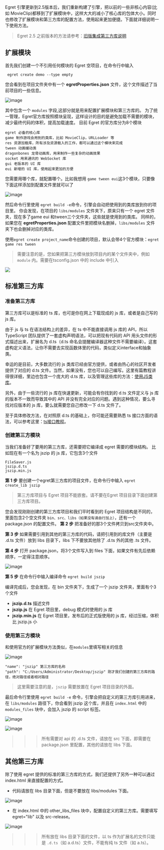Egret 引擎更新到2.5版本后，我们重新构建了引擎，把以前的一些非核心内容(比如 MovieClip)都移到了扩展模块中，这样大大的减小了核心库的包体大小。同时也修改了扩展模块和第三方库的配置方法，使用起来更加便捷。下面就详细说明一下使用方法。

> Egret 2.5 之前版本的方法请参考：[旧版集成第三方库说明](http://edn.egret.com/cn20/index.php/article/index/id/172)

## 扩展模块
首先我们创建一个不引用任何模块的 Egret 空项目，在命令行中输入

``` egret create demo --type empty```

您会看到在项目文件夹中有一个 **egretProperties.json** 文件，这个文件描述了当前项目的一些信息。

![image](5608b859b8b84.png)

其中包含一个 ```modules``` 字段,这部分就是用来配置扩展模块和第三方库的。
为了统一管理，Egret官方库按照模块呈现，这样设计的目的是避免加载不需要的模块，减少最终代码的体积，提高加载速度。
目前 Egret 的官方库分为8个模块
~~~
egret 必备的核心库
game 制作游戏会用到的类库，比如 MovieClip，URLLoader 等
res 资源加载库，所有涉及资源载入的工作，都可以通过这个模块来完成
tween 动画缓动类
dragonbones 龙骨动画库，用来制作一些复杂的动画效果
socket 用来通讯的 WebSocket 库
gui 老版本的 UI 库
eui 新增的 UI 库，使用起来更加的方便
~~~
您需要用哪个库，就配置哪个。比如我想用 ```game tween eui```这3个模块，只要像下面这样添加到配置文件里就可以了

![image](5608b859ddbce.png)

然后命令行里使用 ```egret build -e```命令，引擎会自动把使用到的类库放到你的项目里。
你会发现，在项目的 ```libs/modules``` 文件夹下，原来只有一个 egret 文件夹，现在多了game eui 和tween三个文件夹，这些就是使用到的类库。
同样的，如果您在 **egretProperties.json** 配置文件里把模块名删掉，```libs/modules``` 文件夹下也会删掉对应的类库。

使用```egret create project_name```命令创建的项目，默认会带4个官方模块：```egret game res tween```

> 需要注意的是，您如果把第三方模块放到项目内的某个文件夹中，例如 `module` 内。需要在tsconfig.json 中的 include 中引入

![](m01.png)


## 标准第三方库
### 准备第三方库
第三方库可以是标准的 ts 库，也可是你在网上下载现成的 js 库，或者是自己写的 js 库。

由于 js 与 ts 在语法结构上的差异，在 ts 中不能直接调用 js 库的 API，所以TypeScript 团队提供了一套虚构声明语法，可以把现有代码的 API 用头文件的形式描述出来，扩展名为 d.ts（d.ts 命名会提醒编译器这种文件不需要编译）。这套虚构定义语法，让你不需要去实现函数体里的代码，类似定义interface和抽象类。

幸运的是目前，大多数流行的 js 类库已经由官方提供，或者由热心的社区开发者提供了对应的 d.ts 文件。当然，如果没有，您也可以自己编写。这里有篇教程讲得很详细，里边也包含一个庞大的 d.ts 库，以及管理这些库的方法：[使用JS类库](https://github.com/vilic/typescript-guide/blob/adaaef2281150e57657e5b67368f592a968fad8f/%E5%85%A5%E9%97%A8%E6%8C%87%E5%8D%97/%E4%BD%BF%E7%94%A8JS%E7%B1%BB%E5%BA%93.md)。

另外，由于一些流行的 js 库在快速更新，可能会有你找到的 d.ts 文件定义与 js 库的版本不一致而导致其中的 API 并没有完全对应的问题。遇到这种情况，要么寻找对应版本的 js 库，要么就需要您自己修改一下 d.ts 文件了。

至于具体修改方法，在对照原 d.ts 的基础上，你可能还需要熟悉 ts 接口方面的语法，可以参考这里：[ts接口教程](http://bbs.egret-labs.org/thread-885-1-1.html)。

### 创建第三方模块
当我们准备好了要用的第三方库，还需要把它编译成 egret 需要的模块结构。
比如现在有一个名为 jszip 的 js 库，它包含3个文件
~~~
FileSaver.js
jszip.d.ts
jszip.min.js
~~~
**第 1 步** 要创建一个egret第三方库的项目文件，在命令行中输入
```egret create_lib jszip```

>第三方库项目与 Egret 项目不能嵌套。请不要在Egret 项目目录下面创建第三方库项目。

您会发现刚刚创建的第三方库项目和我们平时看到的 Egret 项目结构是不同的，里面包含2个空文件夹 ```bin、src、libs（如果没有请自行加上）```，还有一个 package.json 的配置文件。
**第 2 步** 把准备好的那3个文件拷贝到src文件夹中。

**第 3 步** 如果需要引用到其他的第三方库的代码，请把引用到的库文件（主要是 .d.ts 文件）放到 libs 目录下，libs 下不要放其他除了 .d.ts 外的其他 .ts 文件。

**第 4 步** 打开 package.json，将3个文件写入到 files 下面，如果文件有先后依赖顺序，一定得注意顺序。

![image](5608b85a0a235.png)

**第 5 步** 在命令行中输入编译命令
```egret build jszip```

编译完成后，您会发现，在 bin 文件夹下，生成了一个 jszip 文件夹，里面有个3个文件

* **jszip.d.ts** 描述文件
* **jszip.js**  在 Egret 项目里，debug 模式时使用的 js 库
* **jszip.min.js** 在 Egret 项目里，发布后的正式版使用的 js 库，经过压缩，体积比 jszip.js 小

### 使用第三方模块
和使用官方的扩展模块方法类似，在`modules`里填写相关的信息

![image](5608b85a27dff.png)

~~~
"name": "jszip" 第三方库的名称
"path": "C:/Users/Administrator/Desktop/jszip" 刚才我们创建的第三方库的路径，绝对路径或者相对路径
~~~

> 这里需要注意的是，`jszip` 需要放置在 Egret 项目目录的外面。

最后命令行里使用 ```egret build -e``` 命令，引擎会把自定义的第三方库引用进来，在 ```libs/modules``` 路径下，你会看到 jszip 这个库，并且在 ```index.html``` 中的 ```modules_files``` 块中，会加入 jszip 的 script 标签。

![image](5608b85a828d5.png)

![image](5608b85a5880b.png)

>>> 所有需要对 api 的 .d.ts 文件，请放在 src 下面，即需要在 package.json 里配置，其他的请放在 libs 下面。

## 其他第三方库
除了使用 egret 提供的标准的第三方库的方式，我们还提供了另外一种可以通过 index.html 来直接配置的方式。

* 代码请放在 libs 目录下面，但是不要放在 libs/modules 下面。

![image](5608b859a4745.png)

* 在 index.html 中的 other_libs_files 块中，配置自定义的第三方库。需要填写 egret="lib" 以及 src-release。

![image](5608b8596eed9.png)

>>> 所有放在 libs 目录下面的文件，以 ts 作为扩展名的文件只能是 ```.d.ts```（如 a.d.ts）文件，不能有纯 ts 文件（如 a.ts）。
